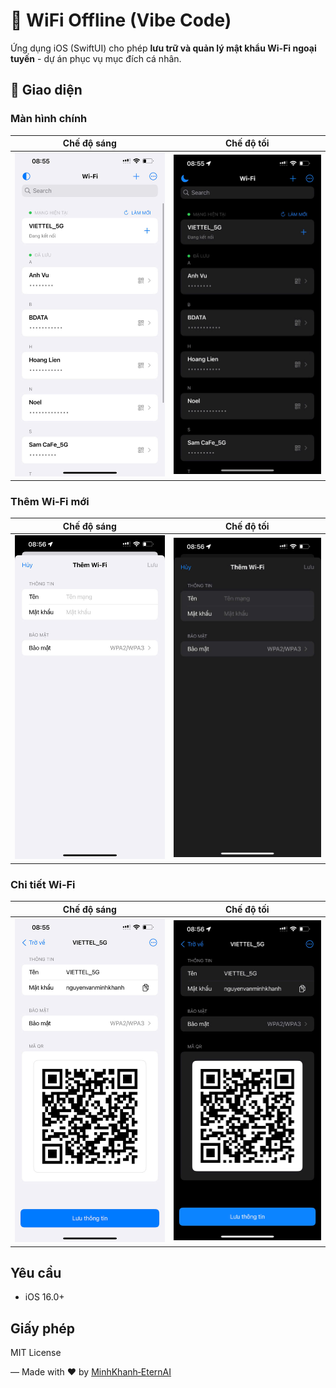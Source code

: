 # 📶 WiFi Offline (Vibe Code)

Ứng dụng iOS (SwiftUI) cho phép **lưu trữ và quản lý mật khẩu Wi-Fi ngoại tuyến** - dự án phục vụ mục đích cá nhân.

## 📱 Giao diện

### Màn hình chính
| Chế độ sáng | Chế độ tối |
|-------------|------------|
| ![Homepage Light](demo/homepage-light.jpg) | ![Homepage Dark](demo/homepage-dark.jpg) |

### Thêm Wi‑Fi mới
| Chế độ sáng | Chế độ tối |
|-------------|------------|
| ![Add WiFi Light](demo/add-wifi-light.jpg) | ![Add WiFi Dark](demo/add-wifi-dark.jpg) |

### Chi tiết Wi‑Fi
| Chế độ sáng | Chế độ tối |
|-------------|------------|
| ![WiFi Info Light](demo/wifi-info-light.jpg) | ![WiFi Info Dark](demo/wifi-info-dark.jpg) |

## Yêu cầu
- iOS 16.0+

## Giấy phép
MIT License

—
Made with ❤️ by [MinhKhanh‑EternAI](https://github.com/MinhKhanh-EternAI)
